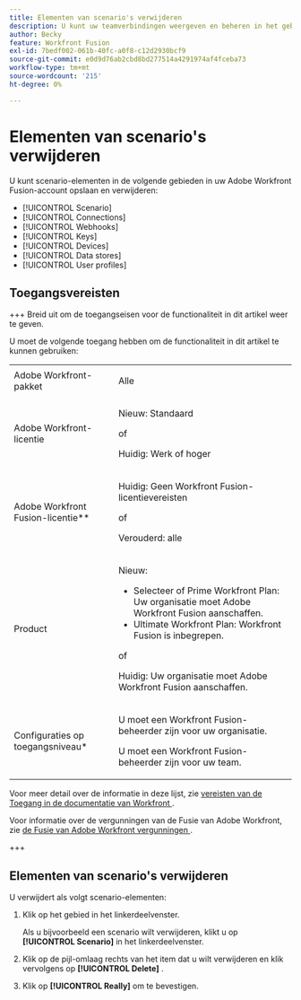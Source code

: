 ```yaml
---
title: Elementen van scenario's verwijderen
description: U kunt uw teamverbindingen weergeven en beheren in het gebied Verbindingen.
author: Becky
feature: Workfront Fusion
exl-id: 7bedf002-061b-40fc-a0f8-c12d2930bcf9
source-git-commit: e0d9d76ab2cbd8bd277514a4291974af4fceba73
workflow-type: tm+mt
source-wordcount: '215'
ht-degree: 0%

---
```


# Elementen van scenario&#39;s verwijderen

U kunt scenario-elementen in de volgende gebieden in uw Adobe Workfront Fusion-account opslaan en verwijderen:

* [!UICONTROL Scenario]
* [!UICONTROL Connections]
* [!UICONTROL Webhooks]
* [!UICONTROL Keys]
* [!UICONTROL Devices]
* [!UICONTROL Data stores]
* [!UICONTROL User profiles]


## Toegangsvereisten

+++ Breid uit om de toegangseisen voor de functionaliteit in dit artikel weer te geven.

U moet de volgende toegang hebben om de functionaliteit in dit artikel te kunnen gebruiken:

<table style="table-layout:auto">
 <col> 
 <col> 
 <tbody> 
  <tr> 
   <td role="rowheader">Adobe Workfront-pakket 
   <td> <p>Alle</p> </td> 
  </tr> 
  <tr data-mc-conditions=""> 
   <td role="rowheader">Adobe Workfront-licentie</td> 
   <td> <p>Nieuw: Standaard</p><p>of</p><p>Huidig: Werk of hoger</p> </td> 
  </tr> 
  <tr> 
   <td role="rowheader">Adobe Workfront Fusion-licentie**</td> 
   <td>
   <p>Huidig: Geen Workfront Fusion-licentievereisten</p>
   <p>of</p>
   <p>Verouderd: alle </p>
   </td> 
  </tr> 
  <tr> 
   <td role="rowheader">Product</td> 
   <td>
   <p>Nieuw:</p> <ul><li>Selecteer of Prime Workfront Plan: Uw organisatie moet Adobe Workfront Fusion aanschaffen.</li><li>Ultimate Workfront Plan: Workfront Fusion is inbegrepen.</li></ul>
   <p>of</p>
   <p>Huidig: Uw organisatie moet Adobe Workfront Fusion aanschaffen.</p>
   </td> 
  </tr>
  <tr data-mc-conditions=""> 
   <td role="rowheader">Configuraties op toegangsniveau*</td> 
   <td> 
     <p>U moet een Workfront Fusion-beheerder zijn voor uw organisatie.</p>
     <p>U moet een Workfront Fusion-beheerder zijn voor uw team.</p>
   </td> 
  </tr> 
   </td> 
  </tr> 
 </tbody> 
</table>

Voor meer detail over de informatie in deze lijst, zie [ vereisten van de Toegang in de documentatie van Workfront ](/help/workfront-fusion/references/licenses-and-roles/access-level-requirements-in-documentation.md).

Voor informatie over de vergunningen van de Fusie van Adobe Workfront, zie [ de Fusie van Adobe Workfront vergunningen ](/help/workfront-fusion/set-up-and-manage-workfront-fusion/licensing-operations-overview/license-automation-vs-integration.md).

+++

## Elementen van scenario&#39;s verwijderen

U verwijdert als volgt scenario-elementen:

1. Klik op het gebied in het linkerdeelvenster.

   Als u bijvoorbeeld een scenario wilt verwijderen, klikt u op **[!UICONTROL Scenario]** in het linkerdeelvenster.

1. Klik op de pijl-omlaag rechts van het item dat u wilt verwijderen en klik vervolgens op **[!UICONTROL Delete]** .
1. Klik op **[!UICONTROL Really]** om te bevestigen.
